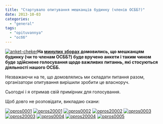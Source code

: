 ```yaml
---
title: "Стартувало опитування мешканців будинку (членів ОСББ?)"
date: 2013-10-03
categories: 
  - "general"
tags: 
  - "opituvannya"
  - "осбб"
---
```


[![anket-cheker](http://shevchenko4a.brovary.org/wp-content/uploads/2013/10/anket-cheker-300x198.jpg)](http://shevchenko4a.brovary.org/wp-content/uploads/2013/10/anket-cheker.jpg)**На [минулих зборах](http://shevchenko4a.brovary.org/rezultati-zboriv-19-veresnya/ "Результати зборів 19 вересня") домовились, що мешканцям будинку (чи то членам ОСББ?) буде вручено анкети і таким чином буде здійснене голосування щодо важливих питаннь, які стосуються діяльності нашого ОСББ.**

Незважаючи на те, що домовлялись ми складати питання разом, організатори опитування вирішили зробити це власноруч.

Сьогодні і я отримав свій примірник для голосування.

Щоб довго не розповідати, викладаю скани: <!--more-->

[![opros0001](http://shevchenko4a.brovary.org/wp-content/uploads/2013/10/opros0001-738x1024.jpg)](http://shevchenko4a.brovary.org/wp-content/uploads/2013/10/opros0001.jpg) [![opros20001](http://shevchenko4a.brovary.org/wp-content/uploads/2013/10/opros20001-621x1024.jpg)](http://shevchenko4a.brovary.org/wp-content/uploads/2013/10/opros20001.jpg) [![opros0002](http://shevchenko4a.brovary.org/wp-content/uploads/2013/10/opros0002-720x1024.jpg)](http://shevchenko4a.brovary.org/wp-content/uploads/2013/10/opros0002.jpg) [![opros20002](http://shevchenko4a.brovary.org/wp-content/uploads/2013/10/opros20002-621x1024.jpg)](http://shevchenko4a.brovary.org/wp-content/uploads/2013/10/opros20002.jpg) [![opros0003](http://shevchenko4a.brovary.org/wp-content/uploads/2013/10/opros0003-754x1024.jpg)](http://shevchenko4a.brovary.org/wp-content/uploads/2013/10/opros0003.jpg) [![opros20003](http://shevchenko4a.brovary.org/wp-content/uploads/2013/10/opros20003-621x1024.jpg)](http://shevchenko4a.brovary.org/wp-content/uploads/2013/10/opros20003.jpg) [![opros0004](http://shevchenko4a.brovary.org/wp-content/uploads/2013/10/opros0004-743x1024.jpg)](http://shevchenko4a.brovary.org/wp-content/uploads/2013/10/opros0004.jpg) [![opros20004](http://shevchenko4a.brovary.org/wp-content/uploads/2013/10/opros20004-621x1024.jpg)](http://shevchenko4a.brovary.org/wp-content/uploads/2013/10/opros20004.jpg) [![opros0005](http://shevchenko4a.brovary.org/wp-content/uploads/2013/10/opros0005-743x1024.jpg)](http://shevchenko4a.brovary.org/wp-content/uploads/2013/10/opros0005.jpg)
